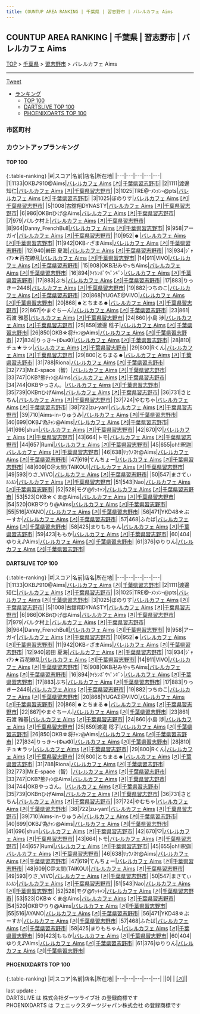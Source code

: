 ```yaml
---
title: COUNTUP AREA RANKING | 千葉県 | 習志野市 | バレルカフェ Aims
---
```

## COUNTUP AREA RANKING | 千葉県 | 習志野市 | バレルカフェ Aims

[TOP](/darts/rank/) > [千葉県](/darts/rank/千葉県/) > [習志野市](/darts/rank/千葉県/習志野市/) > バレルカフェ Aims

___

<a href="https://twitter.com/share?ref_src=twsrc%5Etfw" data-text="COUNTUP AREA RANKING | 千葉県習志野市バレルカフェ Aims" class="twitter-share-button" data-hashtags="DARTSLIVE,PHOENIXDARTS,darts,ダーツ" data-show-count="false">Tweet</a>

* [ランキング](#カウントアップランキング)
    * [TOP 100](#top-100)
    * [DARTSLIVE TOP 100](#dartslive-top-100)
    * [PHOENIXDARTS TOP 100](#phoenixdarts-top-100)

### 市区町村

<ul>

</ul>

### カウントアップランキング

#### TOP 100



{:.table-ranking}
|#|スコア|名前|店名|所在地|
|---|---|---|---|---|
|1|1133|<span class="rank-name-dl">OKB♪910@Aims</span>|<a href="/darts/rank/shops/489881ff07f3cebe0d9b047a20a7ba1e.html">バレルカフェ Aims</a> <a href="https://search.dartslive.com/jp/shop/489881ff07f3cebe0d9b047a20a7ba1e">[↗]</a>|<a href="/darts/rank/千葉県/習志野市">千葉県習志野市</a>|
|2|1111|<span class="rank-name-dl">渡邊 知仁</span>|<a href="/darts/rank/shops/489881ff07f3cebe0d9b047a20a7ba1e.html">バレルカフェ Aims</a> <a href="https://search.dartslive.com/jp/shop/489881ff07f3cebe0d9b047a20a7ba1e">[↗]</a>|<a href="/darts/rank/千葉県/習志野市">千葉県習志野市</a>|
|3|1025|<span class="rank-name-dl">TRE@-ﾒﾝﾒﾝ-@pts</span>|<a href="/darts/rank/shops/489881ff07f3cebe0d9b047a20a7ba1e.html">バレルカフェ Aims</a> <a href="https://search.dartslive.com/jp/shop/489881ff07f3cebe0d9b047a20a7ba1e">[↗]</a>|<a href="/darts/rank/千葉県/習志野市">千葉県習志野市</a>|
|3|1025|<span class="rank-name-dl">ぼのりす</span>|<a href="/darts/rank/shops/489881ff07f3cebe0d9b047a20a7ba1e.html">バレルカフェ Aims</a> <a href="https://search.dartslive.com/jp/shop/489881ff07f3cebe0d9b047a20a7ba1e">[↗]</a>|<a href="/darts/rank/千葉県/習志野市">千葉県習志野市</a>|
|5|1008|<span class="rank-name-dl">古舘翔DYNASTY</span>|<a href="/darts/rank/shops/489881ff07f3cebe0d9b047a20a7ba1e.html">バレルカフェ Aims</a> <a href="https://search.dartslive.com/jp/shop/489881ff07f3cebe0d9b047a20a7ba1e">[↗]</a>|<a href="/darts/rank/千葉県/習志野市">千葉県習志野市</a>|
|6|986|<span class="rank-name-dl">OKBπひげ@Aims</span>|<a href="/darts/rank/shops/489881ff07f3cebe0d9b047a20a7ba1e.html">バレルカフェ Aims</a> <a href="https://search.dartslive.com/jp/shop/489881ff07f3cebe0d9b047a20a7ba1e">[↗]</a>|<a href="/darts/rank/千葉県/習志野市">千葉県習志野市</a>|
|7|979|<span class="rank-name-dl">バルク村上</span>|<a href="/darts/rank/shops/489881ff07f3cebe0d9b047a20a7ba1e.html">バレルカフェ Aims</a> <a href="https://search.dartslive.com/jp/shop/489881ff07f3cebe0d9b047a20a7ba1e">[↗]</a>|<a href="/darts/rank/千葉県/習志野市">千葉県習志野市</a>|
|8|964|<span class="rank-name-dl">Danny_FrenchBull</span>|<a href="/darts/rank/shops/489881ff07f3cebe0d9b047a20a7ba1e.html">バレルカフェ Aims</a> <a href="https://search.dartslive.com/jp/shop/489881ff07f3cebe0d9b047a20a7ba1e">[↗]</a>|<a href="/darts/rank/千葉県/習志野市">千葉県習志野市</a>|
|9|958|<span class="rank-name-dl">アーガイ</span>|<a href="/darts/rank/shops/489881ff07f3cebe0d9b047a20a7ba1e.html">バレルカフェ Aims</a> <a href="https://search.dartslive.com/jp/shop/489881ff07f3cebe0d9b047a20a7ba1e">[↗]</a>|<a href="/darts/rank/千葉県/習志野市">千葉県習志野市</a>|
|10|952|<span class="rank-name-dl">☻</span>|<a href="/darts/rank/shops/489881ff07f3cebe0d9b047a20a7ba1e.html">バレルカフェ Aims</a> <a href="https://search.dartslive.com/jp/shop/489881ff07f3cebe0d9b047a20a7ba1e">[↗]</a>|<a href="/darts/rank/千葉県/習志野市">千葉県習志野市</a>|
|11|942|<span class="rank-name-dl">OKB♂ざまAims</span>|<a href="/darts/rank/shops/489881ff07f3cebe0d9b047a20a7ba1e.html">バレルカフェ Aims</a> <a href="https://search.dartslive.com/jp/shop/489881ff07f3cebe0d9b047a20a7ba1e">[↗]</a>|<a href="/darts/rank/千葉県/習志野市">千葉県習志野市</a>|
|12|940|<span class="rank-name-dl">岩田 夏海</span>|<a href="/darts/rank/shops/489881ff07f3cebe0d9b047a20a7ba1e.html">バレルカフェ Aims</a> <a href="https://search.dartslive.com/jp/shop/489881ff07f3cebe0d9b047a20a7ba1e">[↗]</a>|<a href="/darts/rank/千葉県/習志野市">千葉県習志野市</a>|
|13|934|<span class="rank-name-dl">ｼﾞｬｲｱﾝ★百花繚乱</span>|<a href="/darts/rank/shops/489881ff07f3cebe0d9b047a20a7ba1e.html">バレルカフェ Aims</a> <a href="https://search.dartslive.com/jp/shop/489881ff07f3cebe0d9b047a20a7ba1e">[↗]</a>|<a href="/darts/rank/千葉県/習志野市">千葉県習志野市</a>|
|14|911|<span class="rank-name-dl">VIVO</span>|<a href="/darts/rank/shops/489881ff07f3cebe0d9b047a20a7ba1e.html">バレルカフェ Aims</a> <a href="https://search.dartslive.com/jp/shop/489881ff07f3cebe0d9b047a20a7ba1e">[↗]</a>|<a href="/darts/rank/千葉県/習志野市">千葉県習志野市</a>|
|15|908|<span class="rank-name-dl">OKB卍みやｯちAims</span>|<a href="/darts/rank/shops/489881ff07f3cebe0d9b047a20a7ba1e.html">バレルカフェ Aims</a> <a href="https://search.dartslive.com/jp/shop/489881ff07f3cebe0d9b047a20a7ba1e">[↗]</a>|<a href="/darts/rank/千葉県/習志野市">千葉県習志野市</a>|
|16|894|<span class="rank-name-dl">ｸｲｼﾝﾎﾞｳﾍﾟﾝｷﾞﾝ</span>|<a href="/darts/rank/shops/489881ff07f3cebe0d9b047a20a7ba1e.html">バレルカフェ Aims</a> <a href="https://search.dartslive.com/jp/shop/489881ff07f3cebe0d9b047a20a7ba1e">[↗]</a>|<a href="/darts/rank/千葉県/習志野市">千葉県習志野市</a>|
|17|883|<span class="rank-name-dl">ぶち</span>|<a href="/darts/rank/shops/489881ff07f3cebe0d9b047a20a7ba1e.html">バレルカフェ Aims</a> <a href="https://search.dartslive.com/jp/shop/489881ff07f3cebe0d9b047a20a7ba1e">[↗]</a>|<a href="/darts/rank/千葉県/習志野市">千葉県習志野市</a>|
|17|883|<span class="rank-name-dl">りっきー2446</span>|<a href="/darts/rank/shops/489881ff07f3cebe0d9b047a20a7ba1e.html">バレルカフェ Aims</a> <a href="https://search.dartslive.com/jp/shop/489881ff07f3cebe0d9b047a20a7ba1e">[↗]</a>|<a href="/darts/rank/千葉県/習志野市">千葉県習志野市</a>|
|19|882|<span class="rank-name-dl">つちのこ</span>|<a href="/darts/rank/shops/489881ff07f3cebe0d9b047a20a7ba1e.html">バレルカフェ Aims</a> <a href="https://search.dartslive.com/jp/shop/489881ff07f3cebe0d9b047a20a7ba1e">[↗]</a>|<a href="/darts/rank/千葉県/習志野市">千葉県習志野市</a>|
|20|868|<span class="rank-name-dl">YUGAΣ@VIVO</span>|<a href="/darts/rank/shops/489881ff07f3cebe0d9b047a20a7ba1e.html">バレルカフェ Aims</a> <a href="https://search.dartslive.com/jp/shop/489881ff07f3cebe0d9b047a20a7ba1e">[↗]</a>|<a href="/darts/rank/千葉県/習志野市">千葉県習志野市</a>|
|20|868|<span class="rank-name-dl">☻とちまる☻</span>|<a href="/darts/rank/shops/489881ff07f3cebe0d9b047a20a7ba1e.html">バレルカフェ Aims</a> <a href="https://search.dartslive.com/jp/shop/489881ff07f3cebe0d9b047a20a7ba1e">[↗]</a>|<a href="/darts/rank/千葉県/習志野市">千葉県習志野市</a>|
|22|867|<span class="rank-name-dl">やまぐちーん</span>|<a href="/darts/rank/shops/489881ff07f3cebe0d9b047a20a7ba1e.html">バレルカフェ Aims</a> <a href="https://search.dartslive.com/jp/shop/489881ff07f3cebe0d9b047a20a7ba1e">[↗]</a>|<a href="/darts/rank/千葉県/習志野市">千葉県習志野市</a>|
|23|861|<span class="rank-name-dl">石渡 雅基</span>|<a href="/darts/rank/shops/489881ff07f3cebe0d9b047a20a7ba1e.html">バレルカフェ Aims</a> <a href="https://search.dartslive.com/jp/shop/489881ff07f3cebe0d9b047a20a7ba1e">[↗]</a>|<a href="/darts/rank/千葉県/習志野市">千葉県習志野市</a>|
|24|860|<span class="rank-name-dl">小島 渉</span>|<a href="/darts/rank/shops/489881ff07f3cebe0d9b047a20a7ba1e.html">バレルカフェ Aims</a> <a href="https://search.dartslive.com/jp/shop/489881ff07f3cebe0d9b047a20a7ba1e">[↗]</a>|<a href="/darts/rank/千葉県/習志野市">千葉県習志野市</a>|
|25|859|<span class="rank-name-dl">渡邊 稔子</span>|<a href="/darts/rank/shops/489881ff07f3cebe0d9b047a20a7ba1e.html">バレルカフェ Aims</a> <a href="https://search.dartslive.com/jp/shop/489881ff07f3cebe0d9b047a20a7ba1e">[↗]</a>|<a href="/darts/rank/千葉県/習志野市">千葉県習志野市</a>|
|26|850|<span class="rank-name-dl">OKB☆将ﾁｬﾝ@Aims</span>|<a href="/darts/rank/shops/489881ff07f3cebe0d9b047a20a7ba1e.html">バレルカフェ Aims</a> <a href="https://search.dartslive.com/jp/shop/489881ff07f3cebe0d9b047a20a7ba1e">[↗]</a>|<a href="/darts/rank/千葉県/習志野市">千葉県習志野市</a>|
|27|834|<span class="rank-name-dl">りっき～(ФωФ)</span>|<a href="/darts/rank/shops/489881ff07f3cebe0d9b047a20a7ba1e.html">バレルカフェ Aims</a> <a href="https://search.dartslive.com/jp/shop/489881ff07f3cebe0d9b047a20a7ba1e">[↗]</a>|<a href="/darts/rank/千葉県/習志野市">千葉県習志野市</a>|
|28|810|<span class="rank-name-dl">チュ★ラッ</span>|<a href="/darts/rank/shops/489881ff07f3cebe0d9b047a20a7ba1e.html">バレルカフェ Aims</a> <a href="https://search.dartslive.com/jp/shop/489881ff07f3cebe0d9b047a20a7ba1e">[↗]</a>|<a href="/darts/rank/千葉県/習志野市">千葉県習志野市</a>|
|29|800|<span class="rank-name-dl">Rくん</span>|<a href="/darts/rank/shops/489881ff07f3cebe0d9b047a20a7ba1e.html">バレルカフェ Aims</a> <a href="https://search.dartslive.com/jp/shop/489881ff07f3cebe0d9b047a20a7ba1e">[↗]</a>|<a href="/darts/rank/千葉県/習志野市">千葉県習志野市</a>|
|29|800|<span class="rank-name-dl">とちまる☻</span>|<a href="/darts/rank/shops/489881ff07f3cebe0d9b047a20a7ba1e.html">バレルカフェ Aims</a> <a href="https://search.dartslive.com/jp/shop/489881ff07f3cebe0d9b047a20a7ba1e">[↗]</a>|<a href="/darts/rank/千葉県/習志野市">千葉県習志野市</a>|
|31|788|<span class="rank-name-dl">Riona</span>|<a href="/darts/rank/shops/489881ff07f3cebe0d9b047a20a7ba1e.html">バレルカフェ Aims</a> <a href="https://search.dartslive.com/jp/shop/489881ff07f3cebe0d9b047a20a7ba1e">[↗]</a>|<a href="/darts/rank/千葉県/習志野市">千葉県習志野市</a>|
|32|773|<span class="rank-name-dl">Mr.E-space（智）</span>|<a href="/darts/rank/shops/489881ff07f3cebe0d9b047a20a7ba1e.html">バレルカフェ Aims</a> <a href="https://search.dartslive.com/jp/shop/489881ff07f3cebe0d9b047a20a7ba1e">[↗]</a>|<a href="/darts/rank/千葉県/習志野市">千葉県習志野市</a>|
|33|747|<span class="rank-name-dl">OKB?熊ﾁｬﾝ@Aims</span>|<a href="/darts/rank/shops/489881ff07f3cebe0d9b047a20a7ba1e.html">バレルカフェ Aims</a> <a href="https://search.dartslive.com/jp/shop/489881ff07f3cebe0d9b047a20a7ba1e">[↗]</a>|<a href="/darts/rank/千葉県/習志野市">千葉県習志野市</a>|
|34|744|<span class="rank-name-dl">OKBやっさん。</span>|<a href="/darts/rank/shops/489881ff07f3cebe0d9b047a20a7ba1e.html">バレルカフェ Aims</a> <a href="https://search.dartslive.com/jp/shop/489881ff07f3cebe0d9b047a20a7ba1e">[↗]</a>|<a href="/darts/rank/千葉県/習志野市">千葉県習志野市</a>|
|35|739|<span class="rank-name-dl">OKBπひげAims</span>|<a href="/darts/rank/shops/489881ff07f3cebe0d9b047a20a7ba1e.html">バレルカフェ Aims</a> <a href="https://search.dartslive.com/jp/shop/489881ff07f3cebe0d9b047a20a7ba1e">[↗]</a>|<a href="/darts/rank/千葉県/習志野市">千葉県習志野市</a>|
|36|731|<span class="rank-name-dl">さとちん</span>|<a href="/darts/rank/shops/489881ff07f3cebe0d9b047a20a7ba1e.html">バレルカフェ Aims</a> <a href="https://search.dartslive.com/jp/shop/489881ff07f3cebe0d9b047a20a7ba1e">[↗]</a>|<a href="/darts/rank/千葉県/習志野市">千葉県習志野市</a>|
|37|724|<span class="rank-name-dl">やむちゃ</span>|<a href="/darts/rank/shops/489881ff07f3cebe0d9b047a20a7ba1e.html">バレルカフェ Aims</a> <a href="https://search.dartslive.com/jp/shop/489881ff07f3cebe0d9b047a20a7ba1e">[↗]</a>|<a href="/darts/rank/千葉県/習志野市">千葉県習志野市</a>|
|38|722|<span class="rank-name-dl">zu-yan!</span>|<a href="/darts/rank/shops/489881ff07f3cebe0d9b047a20a7ba1e.html">バレルカフェ Aims</a> <a href="https://search.dartslive.com/jp/shop/489881ff07f3cebe0d9b047a20a7ba1e">[↗]</a>|<a href="/darts/rank/千葉県/習志野市">千葉県習志野市</a>|
|39|710|<span class="rank-name-dl">Aims-in-りゅうみ</span>|<a href="/darts/rank/shops/489881ff07f3cebe0d9b047a20a7ba1e.html">バレルカフェ Aims</a> <a href="https://search.dartslive.com/jp/shop/489881ff07f3cebe0d9b047a20a7ba1e">[↗]</a>|<a href="/darts/rank/千葉県/習志野市">千葉県習志野市</a>|
|40|699|<span class="rank-name-dl">OKB♪為ﾁｬﾝ@Aims</span>|<a href="/darts/rank/shops/489881ff07f3cebe0d9b047a20a7ba1e.html">バレルカフェ Aims</a> <a href="https://search.dartslive.com/jp/shop/489881ff07f3cebe0d9b047a20a7ba1e">[↗]</a>|<a href="/darts/rank/千葉県/習志野市">千葉県習志野市</a>|
|41|696|<span class="rank-name-dl">shun</span>|<a href="/darts/rank/shops/489881ff07f3cebe0d9b047a20a7ba1e.html">バレルカフェ Aims</a> <a href="https://search.dartslive.com/jp/shop/489881ff07f3cebe0d9b047a20a7ba1e">[↗]</a>|<a href="/darts/rank/千葉県/習志野市">千葉県習志野市</a>|
|42|670|<span class="rank-name-dl">♡</span>|<a href="/darts/rank/shops/489881ff07f3cebe0d9b047a20a7ba1e.html">バレルカフェ Aims</a> <a href="https://search.dartslive.com/jp/shop/489881ff07f3cebe0d9b047a20a7ba1e">[↗]</a>|<a href="/darts/rank/千葉県/習志野市">千葉県習志野市</a>|
|43|664|<span class="rank-name-dl">トモ</span>|<a href="/darts/rank/shops/489881ff07f3cebe0d9b047a20a7ba1e.html">バレルカフェ Aims</a> <a href="https://search.dartslive.com/jp/shop/489881ff07f3cebe0d9b047a20a7ba1e">[↗]</a>|<a href="/darts/rank/千葉県/習志野市">千葉県習志野市</a>|
|44|657|<span class="rank-name-dl">Rumi</span>|<a href="/darts/rank/shops/489881ff07f3cebe0d9b047a20a7ba1e.html">バレルカフェ Aims</a> <a href="https://search.dartslive.com/jp/shop/489881ff07f3cebe0d9b047a20a7ba1e">[↗]</a>|<a href="/darts/rank/千葉県/習志野市">千葉県習志野市</a>|
|45|655|<span class="rank-name-dl">oh!!釈迦</span>|<a href="/darts/rank/shops/489881ff07f3cebe0d9b047a20a7ba1e.html">バレルカフェ Aims</a> <a href="https://search.dartslive.com/jp/shop/489881ff07f3cebe0d9b047a20a7ba1e">[↗]</a>|<a href="/darts/rank/千葉県/習志野市">千葉県習志野市</a>|
|46|638|<span class="rank-name-dl">ﾘｭｳﾉｽｹ@Aims</span>|<a href="/darts/rank/shops/489881ff07f3cebe0d9b047a20a7ba1e.html">バレルカフェ Aims</a> <a href="https://search.dartslive.com/jp/shop/489881ff07f3cebe0d9b047a20a7ba1e">[↗]</a>|<a href="/darts/rank/千葉県/習志野市">千葉県習志野市</a>|
|47|619|<span class="rank-name-dl">てんちょー</span>|<a href="/darts/rank/shops/489881ff07f3cebe0d9b047a20a7ba1e.html">バレルカフェ Aims</a> <a href="https://search.dartslive.com/jp/shop/489881ff07f3cebe0d9b047a20a7ba1e">[↗]</a>|<a href="/darts/rank/千葉県/習志野市">千葉県習志野市</a>|
|48|609|<span class="rank-name-dl">C@太閤(TAIKOU)</span>|<a href="/darts/rank/shops/489881ff07f3cebe0d9b047a20a7ba1e.html">バレルカフェ Aims</a> <a href="https://search.dartslive.com/jp/shop/489881ff07f3cebe0d9b047a20a7ba1e">[↗]</a>|<a href="/darts/rank/千葉県/習志野市">千葉県習志野市</a>|
|49|593|<span class="rank-name-dl">りさ_VIVO</span>|<a href="/darts/rank/shops/489881ff07f3cebe0d9b047a20a7ba1e.html">バレルカフェ Aims</a> <a href="https://search.dartslive.com/jp/shop/489881ff07f3cebe0d9b047a20a7ba1e">[↗]</a>|<a href="/darts/rank/千葉県/習志野市">千葉県習志野市</a>|
|50|547|<span class="rank-name-dl">まさてぃﾙﾝﾙﾝ</span>|<a href="/darts/rank/shops/489881ff07f3cebe0d9b047a20a7ba1e.html">バレルカフェ Aims</a> <a href="https://search.dartslive.com/jp/shop/489881ff07f3cebe0d9b047a20a7ba1e">[↗]</a>|<a href="/darts/rank/千葉県/習志野市">千葉県習志野市</a>|
|51|543|<span class="rank-name-dl">Nao</span>|<a href="/darts/rank/shops/489881ff07f3cebe0d9b047a20a7ba1e.html">バレルカフェ Aims</a> <a href="https://search.dartslive.com/jp/shop/489881ff07f3cebe0d9b047a20a7ba1e">[↗]</a>|<a href="/darts/rank/千葉県/習志野市">千葉県習志野市</a>|
|52|528|<span class="rank-name-dl">モグ@ﾜｯｷｬﾝ</span>|<a href="/darts/rank/shops/489881ff07f3cebe0d9b047a20a7ba1e.html">バレルカフェ Aims</a> <a href="https://search.dartslive.com/jp/shop/489881ff07f3cebe0d9b047a20a7ba1e">[↗]</a>|<a href="/darts/rank/千葉県/習志野市">千葉県習志野市</a>|
|53|523|<span class="rank-name-dl">OKB☆くま@Aims</span>|<a href="/darts/rank/shops/489881ff07f3cebe0d9b047a20a7ba1e.html">バレルカフェ Aims</a> <a href="https://search.dartslive.com/jp/shop/489881ff07f3cebe0d9b047a20a7ba1e">[↗]</a>|<a href="/darts/rank/千葉県/習志野市">千葉県習志野市</a>|
|54|520|<span class="rank-name-dl">OKB♡りり@Aims</span>|<a href="/darts/rank/shops/489881ff07f3cebe0d9b047a20a7ba1e.html">バレルカフェ Aims</a> <a href="https://search.dartslive.com/jp/shop/489881ff07f3cebe0d9b047a20a7ba1e">[↗]</a>|<a href="/darts/rank/千葉県/習志野市">千葉県習志野市</a>|
|55|516|<span class="rank-name-dl">AYANO</span>|<a href="/darts/rank/shops/489881ff07f3cebe0d9b047a20a7ba1e.html">バレルカフェ Aims</a> <a href="https://search.dartslive.com/jp/shop/489881ff07f3cebe0d9b047a20a7ba1e">[↗]</a>|<a href="/darts/rank/千葉県/習志野市">千葉県習志野市</a>|
|56|471|<span class="rank-name-dl">YKD48☆ぶーすか</span>|<a href="/darts/rank/shops/489881ff07f3cebe0d9b047a20a7ba1e.html">バレルカフェ Aims</a> <a href="https://search.dartslive.com/jp/shop/489881ff07f3cebe0d9b047a20a7ba1e">[↗]</a>|<a href="/darts/rank/千葉県/習志野市">千葉県習志野市</a>|
|57|468|<span class="rank-name-dl">ふたば</span>|<a href="/darts/rank/shops/489881ff07f3cebe0d9b047a20a7ba1e.html">バレルカフェ Aims</a> <a href="https://search.dartslive.com/jp/shop/489881ff07f3cebe0d9b047a20a7ba1e">[↗]</a>|<a href="/darts/rank/千葉県/習志野市">千葉県習志野市</a>|
|58|425|<span class="rank-name-dl">まりもちゃん</span>|<a href="/darts/rank/shops/489881ff07f3cebe0d9b047a20a7ba1e.html">バレルカフェ Aims</a> <a href="https://search.dartslive.com/jp/shop/489881ff07f3cebe0d9b047a20a7ba1e">[↗]</a>|<a href="/darts/rank/千葉県/習志野市">千葉県習志野市</a>|
|59|423|<span class="rank-name-dl">ももか</span>|<a href="/darts/rank/shops/489881ff07f3cebe0d9b047a20a7ba1e.html">バレルカフェ Aims</a> <a href="https://search.dartslive.com/jp/shop/489881ff07f3cebe0d9b047a20a7ba1e">[↗]</a>|<a href="/darts/rank/千葉県/習志野市">千葉県習志野市</a>|
|60|404|<span class="rank-name-dl">ゆりえ♪Aims</span>|<a href="/darts/rank/shops/489881ff07f3cebe0d9b047a20a7ba1e.html">バレルカフェ Aims</a> <a href="https://search.dartslive.com/jp/shop/489881ff07f3cebe0d9b047a20a7ba1e">[↗]</a>|<a href="/darts/rank/千葉県/習志野市">千葉県習志野市</a>|
|61|376|<span class="rank-name-dl">ゆりりん</span>|<a href="/darts/rank/shops/489881ff07f3cebe0d9b047a20a7ba1e.html">バレルカフェ Aims</a> <a href="https://search.dartslive.com/jp/shop/489881ff07f3cebe0d9b047a20a7ba1e">[↗]</a>|<a href="/darts/rank/千葉県/習志野市">千葉県習志野市</a>|


#### DARTSLIVE TOP 100



{:.table-ranking}
|#|スコア|名前|店名|所在地|
|---|---|---|---|---|
|1|1133|<span class="rank-name-dl">OKB♪910@Aims</span>|<a href="/darts/rank/shops/489881ff07f3cebe0d9b047a20a7ba1e.html">バレルカフェ Aims</a> <a href="https://search.dartslive.com/jp/shop/489881ff07f3cebe0d9b047a20a7ba1e">[↗]</a>|<a href="/darts/rank/千葉県/習志野市">千葉県習志野市</a>|
|2|1111|<span class="rank-name-dl">渡邊 知仁</span>|<a href="/darts/rank/shops/489881ff07f3cebe0d9b047a20a7ba1e.html">バレルカフェ Aims</a> <a href="https://search.dartslive.com/jp/shop/489881ff07f3cebe0d9b047a20a7ba1e">[↗]</a>|<a href="/darts/rank/千葉県/習志野市">千葉県習志野市</a>|
|3|1025|<span class="rank-name-dl">TRE@-ﾒﾝﾒﾝ-@pts</span>|<a href="/darts/rank/shops/489881ff07f3cebe0d9b047a20a7ba1e.html">バレルカフェ Aims</a> <a href="https://search.dartslive.com/jp/shop/489881ff07f3cebe0d9b047a20a7ba1e">[↗]</a>|<a href="/darts/rank/千葉県/習志野市">千葉県習志野市</a>|
|3|1025|<span class="rank-name-dl">ぼのりす</span>|<a href="/darts/rank/shops/489881ff07f3cebe0d9b047a20a7ba1e.html">バレルカフェ Aims</a> <a href="https://search.dartslive.com/jp/shop/489881ff07f3cebe0d9b047a20a7ba1e">[↗]</a>|<a href="/darts/rank/千葉県/習志野市">千葉県習志野市</a>|
|5|1008|<span class="rank-name-dl">古舘翔DYNASTY</span>|<a href="/darts/rank/shops/489881ff07f3cebe0d9b047a20a7ba1e.html">バレルカフェ Aims</a> <a href="https://search.dartslive.com/jp/shop/489881ff07f3cebe0d9b047a20a7ba1e">[↗]</a>|<a href="/darts/rank/千葉県/習志野市">千葉県習志野市</a>|
|6|986|<span class="rank-name-dl">OKBπひげ@Aims</span>|<a href="/darts/rank/shops/489881ff07f3cebe0d9b047a20a7ba1e.html">バレルカフェ Aims</a> <a href="https://search.dartslive.com/jp/shop/489881ff07f3cebe0d9b047a20a7ba1e">[↗]</a>|<a href="/darts/rank/千葉県/習志野市">千葉県習志野市</a>|
|7|979|<span class="rank-name-dl">バルク村上</span>|<a href="/darts/rank/shops/489881ff07f3cebe0d9b047a20a7ba1e.html">バレルカフェ Aims</a> <a href="https://search.dartslive.com/jp/shop/489881ff07f3cebe0d9b047a20a7ba1e">[↗]</a>|<a href="/darts/rank/千葉県/習志野市">千葉県習志野市</a>|
|8|964|<span class="rank-name-dl">Danny_FrenchBull</span>|<a href="/darts/rank/shops/489881ff07f3cebe0d9b047a20a7ba1e.html">バレルカフェ Aims</a> <a href="https://search.dartslive.com/jp/shop/489881ff07f3cebe0d9b047a20a7ba1e">[↗]</a>|<a href="/darts/rank/千葉県/習志野市">千葉県習志野市</a>|
|9|958|<span class="rank-name-dl">アーガイ</span>|<a href="/darts/rank/shops/489881ff07f3cebe0d9b047a20a7ba1e.html">バレルカフェ Aims</a> <a href="https://search.dartslive.com/jp/shop/489881ff07f3cebe0d9b047a20a7ba1e">[↗]</a>|<a href="/darts/rank/千葉県/習志野市">千葉県習志野市</a>|
|10|952|<span class="rank-name-dl">☻</span>|<a href="/darts/rank/shops/489881ff07f3cebe0d9b047a20a7ba1e.html">バレルカフェ Aims</a> <a href="https://search.dartslive.com/jp/shop/489881ff07f3cebe0d9b047a20a7ba1e">[↗]</a>|<a href="/darts/rank/千葉県/習志野市">千葉県習志野市</a>|
|11|942|<span class="rank-name-dl">OKB♂ざまAims</span>|<a href="/darts/rank/shops/489881ff07f3cebe0d9b047a20a7ba1e.html">バレルカフェ Aims</a> <a href="https://search.dartslive.com/jp/shop/489881ff07f3cebe0d9b047a20a7ba1e">[↗]</a>|<a href="/darts/rank/千葉県/習志野市">千葉県習志野市</a>|
|12|940|<span class="rank-name-dl">岩田 夏海</span>|<a href="/darts/rank/shops/489881ff07f3cebe0d9b047a20a7ba1e.html">バレルカフェ Aims</a> <a href="https://search.dartslive.com/jp/shop/489881ff07f3cebe0d9b047a20a7ba1e">[↗]</a>|<a href="/darts/rank/千葉県/習志野市">千葉県習志野市</a>|
|13|934|<span class="rank-name-dl">ｼﾞｬｲｱﾝ★百花繚乱</span>|<a href="/darts/rank/shops/489881ff07f3cebe0d9b047a20a7ba1e.html">バレルカフェ Aims</a> <a href="https://search.dartslive.com/jp/shop/489881ff07f3cebe0d9b047a20a7ba1e">[↗]</a>|<a href="/darts/rank/千葉県/習志野市">千葉県習志野市</a>|
|14|911|<span class="rank-name-dl">VIVO</span>|<a href="/darts/rank/shops/489881ff07f3cebe0d9b047a20a7ba1e.html">バレルカフェ Aims</a> <a href="https://search.dartslive.com/jp/shop/489881ff07f3cebe0d9b047a20a7ba1e">[↗]</a>|<a href="/darts/rank/千葉県/習志野市">千葉県習志野市</a>|
|15|908|<span class="rank-name-dl">OKB卍みやｯちAims</span>|<a href="/darts/rank/shops/489881ff07f3cebe0d9b047a20a7ba1e.html">バレルカフェ Aims</a> <a href="https://search.dartslive.com/jp/shop/489881ff07f3cebe0d9b047a20a7ba1e">[↗]</a>|<a href="/darts/rank/千葉県/習志野市">千葉県習志野市</a>|
|16|894|<span class="rank-name-dl">ｸｲｼﾝﾎﾞｳﾍﾟﾝｷﾞﾝ</span>|<a href="/darts/rank/shops/489881ff07f3cebe0d9b047a20a7ba1e.html">バレルカフェ Aims</a> <a href="https://search.dartslive.com/jp/shop/489881ff07f3cebe0d9b047a20a7ba1e">[↗]</a>|<a href="/darts/rank/千葉県/習志野市">千葉県習志野市</a>|
|17|883|<span class="rank-name-dl">ぶち</span>|<a href="/darts/rank/shops/489881ff07f3cebe0d9b047a20a7ba1e.html">バレルカフェ Aims</a> <a href="https://search.dartslive.com/jp/shop/489881ff07f3cebe0d9b047a20a7ba1e">[↗]</a>|<a href="/darts/rank/千葉県/習志野市">千葉県習志野市</a>|
|17|883|<span class="rank-name-dl">りっきー2446</span>|<a href="/darts/rank/shops/489881ff07f3cebe0d9b047a20a7ba1e.html">バレルカフェ Aims</a> <a href="https://search.dartslive.com/jp/shop/489881ff07f3cebe0d9b047a20a7ba1e">[↗]</a>|<a href="/darts/rank/千葉県/習志野市">千葉県習志野市</a>|
|19|882|<span class="rank-name-dl">つちのこ</span>|<a href="/darts/rank/shops/489881ff07f3cebe0d9b047a20a7ba1e.html">バレルカフェ Aims</a> <a href="https://search.dartslive.com/jp/shop/489881ff07f3cebe0d9b047a20a7ba1e">[↗]</a>|<a href="/darts/rank/千葉県/習志野市">千葉県習志野市</a>|
|20|868|<span class="rank-name-dl">YUGAΣ@VIVO</span>|<a href="/darts/rank/shops/489881ff07f3cebe0d9b047a20a7ba1e.html">バレルカフェ Aims</a> <a href="https://search.dartslive.com/jp/shop/489881ff07f3cebe0d9b047a20a7ba1e">[↗]</a>|<a href="/darts/rank/千葉県/習志野市">千葉県習志野市</a>|
|20|868|<span class="rank-name-dl">☻とちまる☻</span>|<a href="/darts/rank/shops/489881ff07f3cebe0d9b047a20a7ba1e.html">バレルカフェ Aims</a> <a href="https://search.dartslive.com/jp/shop/489881ff07f3cebe0d9b047a20a7ba1e">[↗]</a>|<a href="/darts/rank/千葉県/習志野市">千葉県習志野市</a>|
|22|867|<span class="rank-name-dl">やまぐちーん</span>|<a href="/darts/rank/shops/489881ff07f3cebe0d9b047a20a7ba1e.html">バレルカフェ Aims</a> <a href="https://search.dartslive.com/jp/shop/489881ff07f3cebe0d9b047a20a7ba1e">[↗]</a>|<a href="/darts/rank/千葉県/習志野市">千葉県習志野市</a>|
|23|861|<span class="rank-name-dl">石渡 雅基</span>|<a href="/darts/rank/shops/489881ff07f3cebe0d9b047a20a7ba1e.html">バレルカフェ Aims</a> <a href="https://search.dartslive.com/jp/shop/489881ff07f3cebe0d9b047a20a7ba1e">[↗]</a>|<a href="/darts/rank/千葉県/習志野市">千葉県習志野市</a>|
|24|860|<span class="rank-name-dl">小島 渉</span>|<a href="/darts/rank/shops/489881ff07f3cebe0d9b047a20a7ba1e.html">バレルカフェ Aims</a> <a href="https://search.dartslive.com/jp/shop/489881ff07f3cebe0d9b047a20a7ba1e">[↗]</a>|<a href="/darts/rank/千葉県/習志野市">千葉県習志野市</a>|
|25|859|<span class="rank-name-dl">渡邊 稔子</span>|<a href="/darts/rank/shops/489881ff07f3cebe0d9b047a20a7ba1e.html">バレルカフェ Aims</a> <a href="https://search.dartslive.com/jp/shop/489881ff07f3cebe0d9b047a20a7ba1e">[↗]</a>|<a href="/darts/rank/千葉県/習志野市">千葉県習志野市</a>|
|26|850|<span class="rank-name-dl">OKB☆将ﾁｬﾝ@Aims</span>|<a href="/darts/rank/shops/489881ff07f3cebe0d9b047a20a7ba1e.html">バレルカフェ Aims</a> <a href="https://search.dartslive.com/jp/shop/489881ff07f3cebe0d9b047a20a7ba1e">[↗]</a>|<a href="/darts/rank/千葉県/習志野市">千葉県習志野市</a>|
|27|834|<span class="rank-name-dl">りっき～(ФωФ)</span>|<a href="/darts/rank/shops/489881ff07f3cebe0d9b047a20a7ba1e.html">バレルカフェ Aims</a> <a href="https://search.dartslive.com/jp/shop/489881ff07f3cebe0d9b047a20a7ba1e">[↗]</a>|<a href="/darts/rank/千葉県/習志野市">千葉県習志野市</a>|
|28|810|<span class="rank-name-dl">チュ★ラッ</span>|<a href="/darts/rank/shops/489881ff07f3cebe0d9b047a20a7ba1e.html">バレルカフェ Aims</a> <a href="https://search.dartslive.com/jp/shop/489881ff07f3cebe0d9b047a20a7ba1e">[↗]</a>|<a href="/darts/rank/千葉県/習志野市">千葉県習志野市</a>|
|29|800|<span class="rank-name-dl">Rくん</span>|<a href="/darts/rank/shops/489881ff07f3cebe0d9b047a20a7ba1e.html">バレルカフェ Aims</a> <a href="https://search.dartslive.com/jp/shop/489881ff07f3cebe0d9b047a20a7ba1e">[↗]</a>|<a href="/darts/rank/千葉県/習志野市">千葉県習志野市</a>|
|29|800|<span class="rank-name-dl">とちまる☻</span>|<a href="/darts/rank/shops/489881ff07f3cebe0d9b047a20a7ba1e.html">バレルカフェ Aims</a> <a href="https://search.dartslive.com/jp/shop/489881ff07f3cebe0d9b047a20a7ba1e">[↗]</a>|<a href="/darts/rank/千葉県/習志野市">千葉県習志野市</a>|
|31|788|<span class="rank-name-dl">Riona</span>|<a href="/darts/rank/shops/489881ff07f3cebe0d9b047a20a7ba1e.html">バレルカフェ Aims</a> <a href="https://search.dartslive.com/jp/shop/489881ff07f3cebe0d9b047a20a7ba1e">[↗]</a>|<a href="/darts/rank/千葉県/習志野市">千葉県習志野市</a>|
|32|773|<span class="rank-name-dl">Mr.E-space（智）</span>|<a href="/darts/rank/shops/489881ff07f3cebe0d9b047a20a7ba1e.html">バレルカフェ Aims</a> <a href="https://search.dartslive.com/jp/shop/489881ff07f3cebe0d9b047a20a7ba1e">[↗]</a>|<a href="/darts/rank/千葉県/習志野市">千葉県習志野市</a>|
|33|747|<span class="rank-name-dl">OKB?熊ﾁｬﾝ@Aims</span>|<a href="/darts/rank/shops/489881ff07f3cebe0d9b047a20a7ba1e.html">バレルカフェ Aims</a> <a href="https://search.dartslive.com/jp/shop/489881ff07f3cebe0d9b047a20a7ba1e">[↗]</a>|<a href="/darts/rank/千葉県/習志野市">千葉県習志野市</a>|
|34|744|<span class="rank-name-dl">OKBやっさん。</span>|<a href="/darts/rank/shops/489881ff07f3cebe0d9b047a20a7ba1e.html">バレルカフェ Aims</a> <a href="https://search.dartslive.com/jp/shop/489881ff07f3cebe0d9b047a20a7ba1e">[↗]</a>|<a href="/darts/rank/千葉県/習志野市">千葉県習志野市</a>|
|35|739|<span class="rank-name-dl">OKBπひげAims</span>|<a href="/darts/rank/shops/489881ff07f3cebe0d9b047a20a7ba1e.html">バレルカフェ Aims</a> <a href="https://search.dartslive.com/jp/shop/489881ff07f3cebe0d9b047a20a7ba1e">[↗]</a>|<a href="/darts/rank/千葉県/習志野市">千葉県習志野市</a>|
|36|731|<span class="rank-name-dl">さとちん</span>|<a href="/darts/rank/shops/489881ff07f3cebe0d9b047a20a7ba1e.html">バレルカフェ Aims</a> <a href="https://search.dartslive.com/jp/shop/489881ff07f3cebe0d9b047a20a7ba1e">[↗]</a>|<a href="/darts/rank/千葉県/習志野市">千葉県習志野市</a>|
|37|724|<span class="rank-name-dl">やむちゃ</span>|<a href="/darts/rank/shops/489881ff07f3cebe0d9b047a20a7ba1e.html">バレルカフェ Aims</a> <a href="https://search.dartslive.com/jp/shop/489881ff07f3cebe0d9b047a20a7ba1e">[↗]</a>|<a href="/darts/rank/千葉県/習志野市">千葉県習志野市</a>|
|38|722|<span class="rank-name-dl">zu-yan!</span>|<a href="/darts/rank/shops/489881ff07f3cebe0d9b047a20a7ba1e.html">バレルカフェ Aims</a> <a href="https://search.dartslive.com/jp/shop/489881ff07f3cebe0d9b047a20a7ba1e">[↗]</a>|<a href="/darts/rank/千葉県/習志野市">千葉県習志野市</a>|
|39|710|<span class="rank-name-dl">Aims-in-りゅうみ</span>|<a href="/darts/rank/shops/489881ff07f3cebe0d9b047a20a7ba1e.html">バレルカフェ Aims</a> <a href="https://search.dartslive.com/jp/shop/489881ff07f3cebe0d9b047a20a7ba1e">[↗]</a>|<a href="/darts/rank/千葉県/習志野市">千葉県習志野市</a>|
|40|699|<span class="rank-name-dl">OKB♪為ﾁｬﾝ@Aims</span>|<a href="/darts/rank/shops/489881ff07f3cebe0d9b047a20a7ba1e.html">バレルカフェ Aims</a> <a href="https://search.dartslive.com/jp/shop/489881ff07f3cebe0d9b047a20a7ba1e">[↗]</a>|<a href="/darts/rank/千葉県/習志野市">千葉県習志野市</a>|
|41|696|<span class="rank-name-dl">shun</span>|<a href="/darts/rank/shops/489881ff07f3cebe0d9b047a20a7ba1e.html">バレルカフェ Aims</a> <a href="https://search.dartslive.com/jp/shop/489881ff07f3cebe0d9b047a20a7ba1e">[↗]</a>|<a href="/darts/rank/千葉県/習志野市">千葉県習志野市</a>|
|42|670|<span class="rank-name-dl">♡</span>|<a href="/darts/rank/shops/489881ff07f3cebe0d9b047a20a7ba1e.html">バレルカフェ Aims</a> <a href="https://search.dartslive.com/jp/shop/489881ff07f3cebe0d9b047a20a7ba1e">[↗]</a>|<a href="/darts/rank/千葉県/習志野市">千葉県習志野市</a>|
|43|664|<span class="rank-name-dl">トモ</span>|<a href="/darts/rank/shops/489881ff07f3cebe0d9b047a20a7ba1e.html">バレルカフェ Aims</a> <a href="https://search.dartslive.com/jp/shop/489881ff07f3cebe0d9b047a20a7ba1e">[↗]</a>|<a href="/darts/rank/千葉県/習志野市">千葉県習志野市</a>|
|44|657|<span class="rank-name-dl">Rumi</span>|<a href="/darts/rank/shops/489881ff07f3cebe0d9b047a20a7ba1e.html">バレルカフェ Aims</a> <a href="https://search.dartslive.com/jp/shop/489881ff07f3cebe0d9b047a20a7ba1e">[↗]</a>|<a href="/darts/rank/千葉県/習志野市">千葉県習志野市</a>|
|45|655|<span class="rank-name-dl">oh!!釈迦</span>|<a href="/darts/rank/shops/489881ff07f3cebe0d9b047a20a7ba1e.html">バレルカフェ Aims</a> <a href="https://search.dartslive.com/jp/shop/489881ff07f3cebe0d9b047a20a7ba1e">[↗]</a>|<a href="/darts/rank/千葉県/習志野市">千葉県習志野市</a>|
|46|638|<span class="rank-name-dl">ﾘｭｳﾉｽｹ@Aims</span>|<a href="/darts/rank/shops/489881ff07f3cebe0d9b047a20a7ba1e.html">バレルカフェ Aims</a> <a href="https://search.dartslive.com/jp/shop/489881ff07f3cebe0d9b047a20a7ba1e">[↗]</a>|<a href="/darts/rank/千葉県/習志野市">千葉県習志野市</a>|
|47|619|<span class="rank-name-dl">てんちょー</span>|<a href="/darts/rank/shops/489881ff07f3cebe0d9b047a20a7ba1e.html">バレルカフェ Aims</a> <a href="https://search.dartslive.com/jp/shop/489881ff07f3cebe0d9b047a20a7ba1e">[↗]</a>|<a href="/darts/rank/千葉県/習志野市">千葉県習志野市</a>|
|48|609|<span class="rank-name-dl">C@太閤(TAIKOU)</span>|<a href="/darts/rank/shops/489881ff07f3cebe0d9b047a20a7ba1e.html">バレルカフェ Aims</a> <a href="https://search.dartslive.com/jp/shop/489881ff07f3cebe0d9b047a20a7ba1e">[↗]</a>|<a href="/darts/rank/千葉県/習志野市">千葉県習志野市</a>|
|49|593|<span class="rank-name-dl">りさ_VIVO</span>|<a href="/darts/rank/shops/489881ff07f3cebe0d9b047a20a7ba1e.html">バレルカフェ Aims</a> <a href="https://search.dartslive.com/jp/shop/489881ff07f3cebe0d9b047a20a7ba1e">[↗]</a>|<a href="/darts/rank/千葉県/習志野市">千葉県習志野市</a>|
|50|547|<span class="rank-name-dl">まさてぃﾙﾝﾙﾝ</span>|<a href="/darts/rank/shops/489881ff07f3cebe0d9b047a20a7ba1e.html">バレルカフェ Aims</a> <a href="https://search.dartslive.com/jp/shop/489881ff07f3cebe0d9b047a20a7ba1e">[↗]</a>|<a href="/darts/rank/千葉県/習志野市">千葉県習志野市</a>|
|51|543|<span class="rank-name-dl">Nao</span>|<a href="/darts/rank/shops/489881ff07f3cebe0d9b047a20a7ba1e.html">バレルカフェ Aims</a> <a href="https://search.dartslive.com/jp/shop/489881ff07f3cebe0d9b047a20a7ba1e">[↗]</a>|<a href="/darts/rank/千葉県/習志野市">千葉県習志野市</a>|
|52|528|<span class="rank-name-dl">モグ@ﾜｯｷｬﾝ</span>|<a href="/darts/rank/shops/489881ff07f3cebe0d9b047a20a7ba1e.html">バレルカフェ Aims</a> <a href="https://search.dartslive.com/jp/shop/489881ff07f3cebe0d9b047a20a7ba1e">[↗]</a>|<a href="/darts/rank/千葉県/習志野市">千葉県習志野市</a>|
|53|523|<span class="rank-name-dl">OKB☆くま@Aims</span>|<a href="/darts/rank/shops/489881ff07f3cebe0d9b047a20a7ba1e.html">バレルカフェ Aims</a> <a href="https://search.dartslive.com/jp/shop/489881ff07f3cebe0d9b047a20a7ba1e">[↗]</a>|<a href="/darts/rank/千葉県/習志野市">千葉県習志野市</a>|
|54|520|<span class="rank-name-dl">OKB♡りり@Aims</span>|<a href="/darts/rank/shops/489881ff07f3cebe0d9b047a20a7ba1e.html">バレルカフェ Aims</a> <a href="https://search.dartslive.com/jp/shop/489881ff07f3cebe0d9b047a20a7ba1e">[↗]</a>|<a href="/darts/rank/千葉県/習志野市">千葉県習志野市</a>|
|55|516|<span class="rank-name-dl">AYANO</span>|<a href="/darts/rank/shops/489881ff07f3cebe0d9b047a20a7ba1e.html">バレルカフェ Aims</a> <a href="https://search.dartslive.com/jp/shop/489881ff07f3cebe0d9b047a20a7ba1e">[↗]</a>|<a href="/darts/rank/千葉県/習志野市">千葉県習志野市</a>|
|56|471|<span class="rank-name-dl">YKD48☆ぶーすか</span>|<a href="/darts/rank/shops/489881ff07f3cebe0d9b047a20a7ba1e.html">バレルカフェ Aims</a> <a href="https://search.dartslive.com/jp/shop/489881ff07f3cebe0d9b047a20a7ba1e">[↗]</a>|<a href="/darts/rank/千葉県/習志野市">千葉県習志野市</a>|
|57|468|<span class="rank-name-dl">ふたば</span>|<a href="/darts/rank/shops/489881ff07f3cebe0d9b047a20a7ba1e.html">バレルカフェ Aims</a> <a href="https://search.dartslive.com/jp/shop/489881ff07f3cebe0d9b047a20a7ba1e">[↗]</a>|<a href="/darts/rank/千葉県/習志野市">千葉県習志野市</a>|
|58|425|<span class="rank-name-dl">まりもちゃん</span>|<a href="/darts/rank/shops/489881ff07f3cebe0d9b047a20a7ba1e.html">バレルカフェ Aims</a> <a href="https://search.dartslive.com/jp/shop/489881ff07f3cebe0d9b047a20a7ba1e">[↗]</a>|<a href="/darts/rank/千葉県/習志野市">千葉県習志野市</a>|
|59|423|<span class="rank-name-dl">ももか</span>|<a href="/darts/rank/shops/489881ff07f3cebe0d9b047a20a7ba1e.html">バレルカフェ Aims</a> <a href="https://search.dartslive.com/jp/shop/489881ff07f3cebe0d9b047a20a7ba1e">[↗]</a>|<a href="/darts/rank/千葉県/習志野市">千葉県習志野市</a>|
|60|404|<span class="rank-name-dl">ゆりえ♪Aims</span>|<a href="/darts/rank/shops/489881ff07f3cebe0d9b047a20a7ba1e.html">バレルカフェ Aims</a> <a href="https://search.dartslive.com/jp/shop/489881ff07f3cebe0d9b047a20a7ba1e">[↗]</a>|<a href="/darts/rank/千葉県/習志野市">千葉県習志野市</a>|
|61|376|<span class="rank-name-dl">ゆりりん</span>|<a href="/darts/rank/shops/489881ff07f3cebe0d9b047a20a7ba1e.html">バレルカフェ Aims</a> <a href="https://search.dartslive.com/jp/shop/489881ff07f3cebe0d9b047a20a7ba1e">[↗]</a>|<a href="/darts/rank/千葉県/習志野市">千葉県習志野市</a>|


#### PHOENIXDARTS TOP 100



{:.table-ranking}
|#|スコア|名前|店名|所在地|
|---|---|---|---|---|
||0|<span class="rank-name-dl"> </span>|<a href="/darts/rank/shops/.html"></a> <a href="">[↗]</a>|<a href="/darts/rank//"></a>|


<div class="footer border-top border-gray-light mt-5 pt-3 text-right text-gray">
    last update : <span style="font-weight: italic" id="foot_last_modified"></span><br />
    DARTSLIVE は 株式会社ダーツライブ社 の登録商標です<br />
    PHOENIXDARTS は フェニックスダーツジャパン株式会社 の登録商標です<br />
</div>

<script src="https://cdnjs.cloudflare.com/ajax/libs/jquery.tablesorter/2.31.3/js/jquery.tablesorter.min.js" integrity="sha512-qzgd5cYSZcosqpzpn7zF2ZId8f/8CHmFKZ8j7mU4OUXTNRd5g+ZHBPsgKEwoqxCtdQvExE5LprwwPAgoicguNg==" crossorigin="anonymous" referrerpolicy="no-referrer"></script>
<link rel="stylesheet" href="https://cdnjs.cloudflare.com/ajax/libs/jquery.tablesorter/2.31.3/css/theme.default.min.css" integrity="sha512-wghhOJkjQX0Lh3NSWvNKeZ0ZpNn+SPVXX1Qyc9OCaogADktxrBiBdKGDoqVUOyhStvMBmJQ8ZdMHiR3wuEq8+w==" crossorigin="anonymous" referrerpolicy="no-referrer" />
<script>
$(function() {
    $(".table-ranking").tablesorter({sortList:[[0, 0]]});
    $("#foot_last_modified").text(formatDate(new Date(document.lastModified), 'yyyy-MM-dd HH:mm:ss'));
});
</script>

<script async src="https://platform.twitter.com/widgets.js" charset="utf-8"></script>